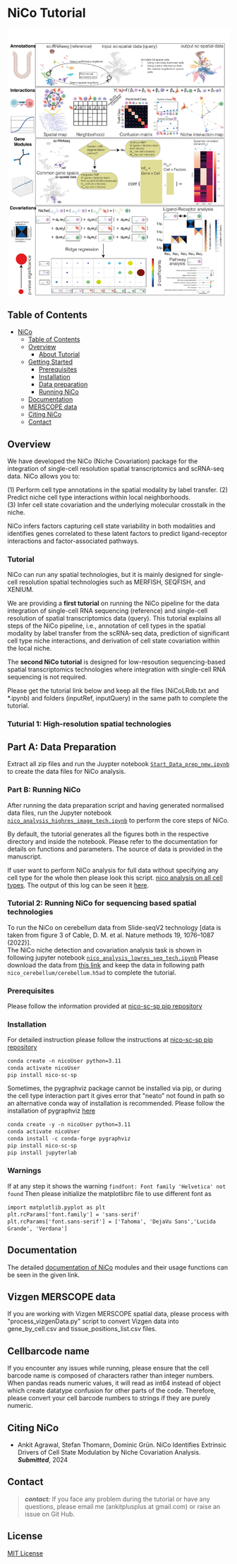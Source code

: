 # NiCo Tutorial

<div align="center">

<img src="Figure1old.png" width="640px" />

</div>

## Table of Contents

-   [NiCo](#nico)
    -   [Table of Contents](#table-of-contents)
    -   [Overview](#overview)
        -   [About Tutorial](#background)
    -   [Getting Started](#getting-started)
        -   [Prerequisites](#prerequisites)
        -   [Installation](#installation)
        -   [Data preparation](#preparation-NiCo)
        -   [Running NiCo](#running-NiCo)
    -   [Documentation](#documentation)
    -   [MERSCOPE data](#Vizgen-MERSCOPE-data)
    -   [Citing NiCo](#citing-nico)
    -   [Contact](#contact)

## Overview

We have developed the NiCo (Niche Covariation) package for the integration of single-cell resolution spatial transcriptomics and scRNA-seq data. NiCo allows you to:

(1) Perform cell type annotations in the spatial modality by label transfer.
(2) Predict niche cell type interactions within local neighborhoods.  
(3) Infer cell state covariation and the underlying molecular crosstalk in the niche. 

NiCo infers factors capturing cell state variability in both modalities and identifies genes correlated to these latent factors to predict ligand-receptor interactions and factor-associated pathways.

### Tutorial
NiCo can run any spatial technologies, but it is mainly designed for single-cell resolution spatial technologies such as MERFISH, SEQFISH, and XENIUM. 

We are providing a **first tutorial** on running the NiCo pipeline for the data integration of single-cell RNA sequencing (reference) and single-cell resolution of spatial transcriptomics data (query). 
This tutorial explains all steps of the NiCo pipeline, i.e., annotation of cell types in the spatial modality by label transfer from the scRNA-seq data, prediction of significant cell type niche interactions, and derivation of cell state covariation within the local niche.  

The **second NiCo tutorial** is designed for low-resoution sequencing-based spatial transcriptomics technologies where integration with single-cell RNA sequencing is not required. 

Please get the tutorial link below and keep all the files (NiCoLRdb.txt and *.ipynb) and folders (inputRef, inputQuery) in the same path to complete the tutorial. 


### Tuturial 1: High-resolution spatial technologies

## Part A: Data Preparation 
Extract all zip files and run the Juypter notebook [``Start_Data_prep_new.ipynb``](Start_Data_prep_new.ipynb) to create the data files for NiCo analysis. 

### Part B: Running NiCo 
After running the data preparation script and having generated normalised data files, run the Jupyter notebook [``nico_analysis_highres_image_tech.ipynb``](nico_analysis_highres_image_tech.ipynb) to perform the core steps of NiCo.

By default, the tutorial generates all the figures both in the respective directory and inside the notebook. Please refer to the documentation for details on functions and parameters. 
The source of data is provided in the manuscript. 

If user want to perform NiCo analysis for full data without specifying any cell type for the whole then please look this script. [nico analysis on all cell types](nico_analysis_highres_image_tech.py). The output of this log can be seen it [here](log_output.txt). 

### Tutorial 2: Running NiCo for sequencing based spatial technologies 
To run the NiCo on cerebellum data from Slide-seqV2 technology [data is taken from figure 3 of Cable, D. M. et al. Nature methods 19, 1076–1087 (2022)]. <br> 
The NiCo niche detection and covariation analysis task is shown in following jupyter notebook [``nico_analysis_lowres_seq_tech.ipynb``](nico_analysis_lowres_seq_tech.ipynb)
Please download the data from [this link](https://www.dropbox.com/scl/fi/6hxyp2pxpxalw9rfirby6/nico_cerebellum.zip?rlkey=9ye6rsk92uj9648ogjw5ypcum&st=lvc8e366&dl=0)
and keep the data in following path ``nico_cerebellum/cerebellum.h5ad`` to complete the tutorial.  


### Prerequisites

Please follow the information provided at [nico-sc-sp pip repository](https://pypi.org/project/nico-sc-sp/)


### Installation
For detailed instruction please follow the instructions at [nico-sc-sp pip repository](https://pypi.org/project/nico-sc-sp/)

``` console
conda create -n nicoUser python=3.11
conda activate nicoUser
pip install nico-sc-sp
```
Sometimes, the pygraphviz package cannot be installed via pip, or during the cell type interaction part it gives error that "neato" not found in path so an alternative conda way of installation is recommended. Please follow the installation of pygraphviz [here](https://pygraphviz.github.io/documentation/stable/install.html)


``` console
conda create -y -n nicoUser python=3.11
conda activate nicoUser
conda install -c conda-forge pygraphviz
pip install nico-sc-sp
pip install jupyterlab
```




### Warnings 
If at any step it shows the warning ```findfont: Font family 'Helvetica' not found```
Then please initialize the matplotlibrc file to use different font as 

```
import matplotlib.pyplot as plt
plt.rcParams['font.family'] = 'sans-serif'
plt.rcParams['font.sans-serif'] = ['Tahoma', 'DejaVu Sans','Lucida Grande', 'Verdana']
```


## Documentation 

The detailed [documentation of NiCo](https://nico-sc-sp.readthedocs.io/en/latest/) modules and their usage functions can be seen in the given link. 

## Vizgen MERSCOPE data 
If you are working with Vizgen MERSCOPE spatial data, please process with "process_vizgenData.py" script to convert Vizgen data into gene_by_cell.csv and tissue_positions_list.csv files. 

## Cellbarcode name 
If you encounter any issues while running, please ensure that the cell barcode name is composed of characters rather than integer numbers. When pandas reads numeric values, it will read as int64 instead of object which create datatype confusion for other parts of the code. Therefore, please convert your cell barcode numbers to strings if they are purely numeric.

## Citing NiCo

-   Ankit Agrawal, Stefan Thomann, Dominic Grün. NiCo Identifies Extrinsic Drivers of Cell State Modulation by Niche Covariation Analysis.
    ***Submitted***, 2024

## Contact

> **_contact:_** If you face any problem during the tutorial or have any questions, please email me (ankitplusplus at gmail.com) or raise an issue on Git Hub. 


## License 
[MIT License](LICENSE)

